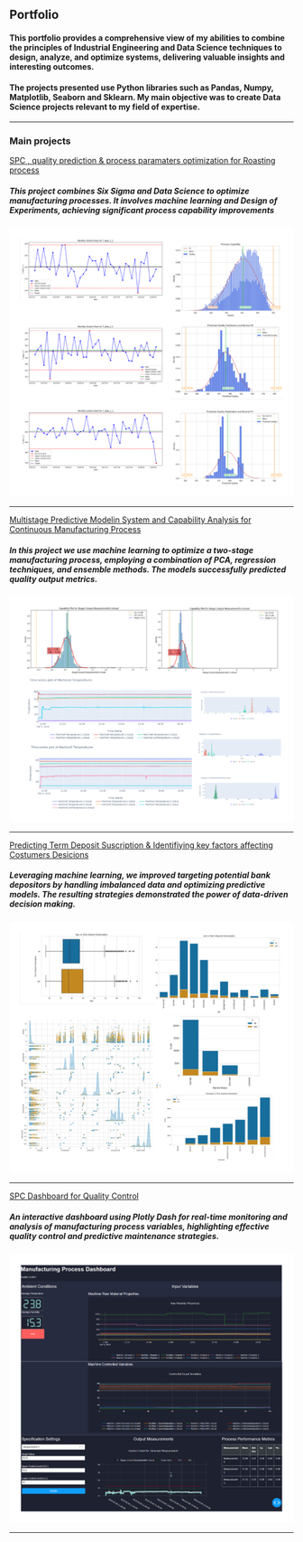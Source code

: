 ## Portfolio
#### This portfolio provides a comprehensive view of my abilities to combine the principles of Industrial Engineering and  Data Science techniques to design, analyze, and optimize systems, delivering valuable insights and interesting outcomes.
#### The projects presented use Python libraries such as Pandas, Numpy, Matplotlib, Seaborn and Sklearn. My main objective was to create Data Science projects relevant to my field of expertise. 
---

### Main projects

[SPC , quality prediction & process paramaters optimization for Roasting process ](https://app.datacamp.com/workspace/w/40309d9f-c83e-4aec-879e-e0d283dee14f)
##### This project combines Six Sigma and Data Science to optimize manufacturing processes. It involves machine learning and Design of Experiments, achieving significant process capability improvements
<img src="images/project_1.png"/>

---
[Multistage Predictive Modelin System and Capability Analysis for Continuous Manufacturing  Process](https://app.datacamp.com/workspace/w/0cf2b9e7-d78a-498f-b1a8-d96be0822ac3)
##### In this project we use machine learning to optimize a two-stage manufacturing process, employing a combination of PCA, regression techniques, and ensemble methods. The models successfully predicted quality output metrics.
<img src="images/Project_3.png"/>

---
[Predicting Term Deposit Suscription & Identifiying key factors affecting Costumers Desicions](https://app.datacamp.com/workspace/w/38b27eaa-85b8-4db7-913b-954cc4af6658)
##### Leveraging machine learning, we improved targeting potential bank depositors by handling imbalanced data and optimizing predictive models. The resulting strategies demonstrated the power of data-driven decision making.
<img src="images/Project5.png"/>

---
[SPC Dashboard for Quality Control](http://127.0.0.1:8050/)
##### An interactive dashboard using Plotly Dash for real-time monitoring and analysis of manufacturing process variables, highlighting effective quality control and predictive maintenance strategies.
<img src="images/Project4.png"/>

---

